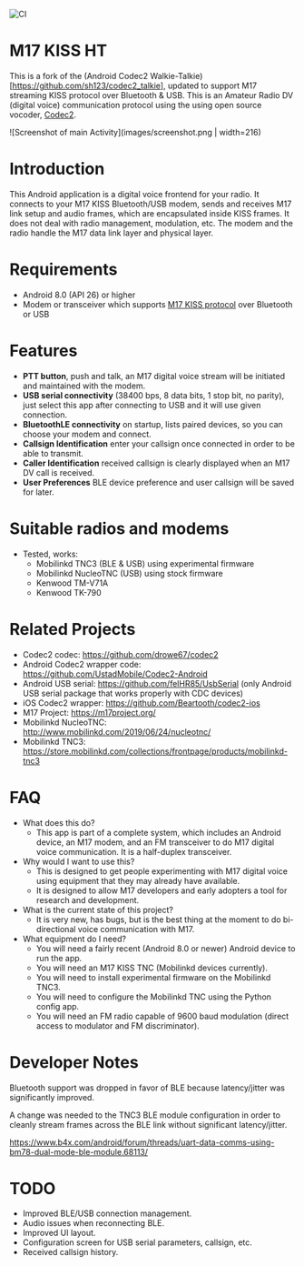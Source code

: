 ![CI](https://github.com/sh123/codec2_talkie/workflows/CI/badge.svg)

# M17 KISS HT
This is a fork of the (Android Codec2 Walkie-Talkie)[https://github.com/sh123/codec2_talkie],
updated to support M17 streaming KISS protocol over Bluetooth & USB.  This is an Amateur Radio DV
(digital voice) communication protocol using the using open source vocoder,
[Codec2](https://github.com/drowe67/codec2).

![Screenshot of main Activity](images/screenshot.png | width=216)

# Introduction
This Android application is a digital voice frontend for your radio. It connects to your M17
KISS Bluetooth/USB modem, sends and receives M17 link setup and audio frames, which are
encapsulated inside KISS frames. It does not deal with radio management, modulation, etc.
The modem and the radio handle the M17 data link layer and physical layer.

# Requirements
- Android 8.0 (API 26) or higher
- Modem or transceiver which supports
  [M17 KISS protocol](https://m17-protocol-specification.readthedocs.io/en/latest/kiss_protocol.html)
  over Bluetooth or USB

# Features
- **PTT button**, push and talk, an M17 digital voice stream will be initiated and maintained with
  the modem.
- **USB serial connectivity** (38400 bps, 8 data bits, 1 stop bit, no parity), just select this app
  after connecting to USB and it will use given connection.
- **BluetoothLE connectivity** on startup, lists paired devices, so you can choose your modem and
  connect.
- **Callsign Identification** enter your callsign once connected in order to be able to transmit.
- **Caller Identification** received callsign is clearly displayed when an M17 DV call is received.
- **User Preferences** BLE device preference and user callsign will be saved for later.

# Suitable radios and modems
- Tested, works:
  - Mobilinkd TNC3 (BLE & USB) using experimental firmware
  - Mobilinkd NucleoTNC (USB) using stock firmware
  - Kenwood TM-V71A
  - Kenwood TK-790

# Related Projects
- Codec2 codec: https://github.com/drowe67/codec2
- Android Codec2 wrapper code: https://github.com/UstadMobile/Codec2-Android
- Android USB serial: https://github.com/felHR85/UsbSerial (only Android USB serial package that works properly with CDC devices)
- iOS Codec2 wrapper: https://github.com/Beartooth/codec2-ios
- M17 Project: https://m17project.org/
- Mobilinkd NucleoTNC: http://www.mobilinkd.com/2019/06/24/nucleotnc/ 
- Mobilinkd TNC3: https://store.mobilinkd.com/collections/frontpage/products/mobilinkd-tnc3

# FAQ
- What does this do?
  - This app is part of a complete system, which includes an Android device, an M17 modem,
    and an FM transceiver to do M17 digital voice communication.  It is a half-duplex transceiver.
- Why would I want to use this?
  - This is designed to get people experimenting with M17 digital voice using equipment that
    they may already have available.
  - It is designed to allow M17 developers and early adopters a tool for research and development.
- What is the current state of this project?
  - It is very new, has bugs, but is the best thing at the moment to do bi-directional voice
    communication with M17.
- What equipment do I need?
  - You will need a fairly recent (Android 8.0 or newer) Android device to run the app.
  - You will need an M17 KISS TNC (Mobilinkd devices currently).
  - You will need to install experimental firmware on the Mobilinkd TNC3.
  - You will need to configure the Mobilinkd TNC using the Python config app.
  - You will need an FM radio capable of 9600 baud modulation (direct access to modulator and
    FM discriminator).

# Developer Notes

Bluetooth support was dropped in favor of BLE because latency/jitter was significantly improved.

A change was needed to the TNC3 BLE module configuration in order to cleanly stream frames
across the BLE link without significant latency/jitter.

https://www.b4x.com/android/forum/threads/uart-data-comms-using-bm78-dual-mode-ble-module.68113/

# TODO
- Improved BLE/USB connection management.
- Audio issues when reconnecting BLE.
- Improved UI layout.
- Configuration screen for USB serial parameters, callsign, etc.
- Received callsign history.

